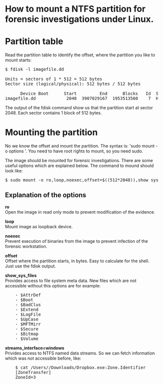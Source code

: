 How to mount a NTFS partition for forensic investigations under Linux.
======================================================================



# Partition table

Read the partition table to identify the offset, where the partition you like to mount starts:

<pre>
$ fdisk -l imagefile.dd

Units = sectors of 1 * 512 = 512 bytes
Sector size (logical/physical): 512 bytes / 512 bytes

      Device Boot      Start         End      Blocks   Id  System
imagefile.dd            2048  3907029167  1953513560    7  HPFS/NTFS/exFAT
</pre>

The output of the fdisk command show us that the partition start at sector 2048. Each sector contains 1 block of 512 bytes.



# Mounting the partition

No we know the offset and mount the partition. The syntax is: 'sudo mount -o options <imagefile> <mountpoint>'. You need to have root rights to mount, so you need sudo.

The image should be mounted for forensic investigations. There are some useful options which are explained below. The command to mound should look like:

<pre>
$ sudo mount -o ro,loop,noexec,offset=$((512*2048)),show_sys_files,streams_interface=windows imagefile.dd /mnt/
</pre>



## Explanation of the options

**ro**  
    Open the image in read only mode to prevent modification of the evidence.

**loop**  
    Mount image as loopback device.

**noexec**  
    Prevent execution of binaries from the image to prevent infection of the forensic workstation.

**offset**  
    Offset where the partition starts, in bytes. Easy to calculate for the shell. Just use the fdisk output.

**show_sys_files**  
    Provides access to file system meta data. New files which are not accessible without this options are for example:
<pre>
	- $AttrDef
	- $Boot
	- $BadClus
	- $Extend
	- $LogFile
	- $UpCase
	- $MFTMirr
	- $Secure
	- $Bitmap
	- $Volume
</pre>

**streams_interface=windows**  
    Privides access to NTFS named data streams. So we can fetch information which was not accessible before, like:
<pre>
	$ cat /Users/<username>/Downloads/Dropbox.exe:Zone.Identifier
	[ZoneTransfer]
	ZoneId=3
</pre>


